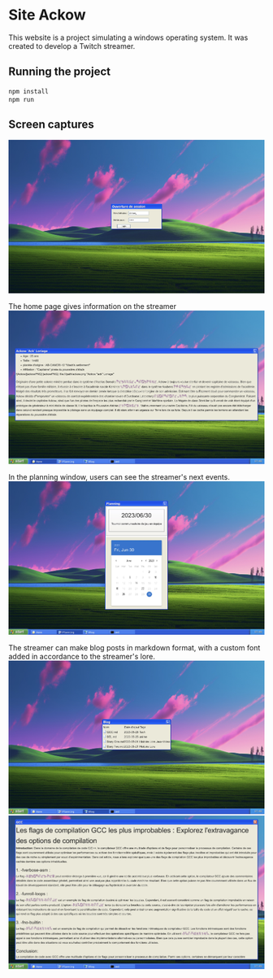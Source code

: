 # Site Ackow

This website is a project simulating a windows operating system. It was created
to develop a Twitch streamer.

## Running the project

```
npm install
npm run
```

## Screen captures

![Login screen](site_captures/LoginPage.jpeg)

The home page gives information on the streamer
![Home page](site_captures/Home.jpeg)

In the planning window, users can see the streamer's next events.
![Planning](site_captures/Planning.jpeg)

The streamer can make blog posts in markdown format, with a custom font added
in accordance to the streamer's lore.
![Blog post list](site_captures/BlogList.jpeg)
![Blog post](site_captures/BlogPost.jpeg)
